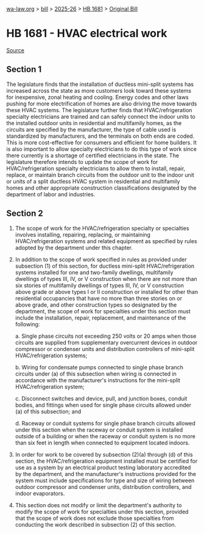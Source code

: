 [wa-law.org](/) > [bill](/bill/) > [2025-26](/bill/2025-26/) > [HB 1681](/bill/2025-26/hb/1681/) > [Original Bill](/bill/2025-26/hb/1681/1/)

# HB 1681 - HVAC electrical work

[Source](http://lawfilesext.leg.wa.gov/biennium/2025-26/Pdf/Bills/House%20Bills/1681.pdf)

## Section 1
The legislature finds that the installation of ductless mini-split systems has increased across the state as more customers look toward these systems for inexpensive, zonal heating and cooling. Energy codes and other laws pushing for more electrification of homes are also driving the move towards these HVAC systems. The legislature further finds that HVAC/refrigeration specialty electricians are trained and can safely connect the indoor units to the installed outdoor units in residential and multifamily homes, as the circuits are specified by the manufacturer, the type of cable used is standardized by manufacturers, and the terminals on both ends are coded. This is more cost-effective for consumers and efficient for home builders. It is also important to allow specialty electricians to do this type of work since there currently is a shortage of certified electricians in the state. The legislature therefore intends to update the scope of work for HVAC/refrigeration specialty electricians to allow them to install, repair, replace, or maintain branch circuits from the outdoor unit to the indoor unit or units of a split ductless HVAC system in residential and multifamily homes and other appropriate construction classifications designated by the department of labor and industries.

## Section 2
1. The scope of work for the HVAC/refrigeration specialty or specialties involves installing, repairing, replacing, or maintaining HVAC/refrigeration systems and related equipment as specified by rules adopted by the department under this chapter.

2. In addition to the scope of work specified in rules as provided under subsection (1) of this section, for ductless mini-split HVAC/refrigeration systems installed for one and two-family dwellings, multifamily dwellings of types III, IV, or V construction when there are not more than six stories of multifamily dwellings of types III, IV, or V construction above grade or above types I or II construction or installed for other than residential occupancies that have no more than three stories on or above grade, and other construction types so designated by the department, the scope of work for specialties under this section must include the installation, repair, replacement, and maintenance of the following:

    a. Single phase circuits not exceeding 250 volts or 20 amps when those circuits are supplied from supplementary overcurrent devices in outdoor compressor or condenser units and distribution controllers of mini-split HVAC/refrigeration systems;

    b. Wiring for condensate pumps connected to single phase branch circuits under (a) of this subsection when wiring is connected in accordance with the manufacturer's instructions for the mini-split HVAC/refrigeration system;

    c. Disconnect switches and device, pull, and junction boxes, conduit bodies, and fittings when used for single phase circuits allowed under (a) of this subsection; and

    d. Raceway or conduit systems for single phase branch circuits allowed under this section when the raceway or conduit system is installed outside of a building or when the raceway or conduit system is no more than six feet in length when connected to equipment located indoors.

3. In order for work to be covered by subsection (2)(a) through (d) of this section, the HVAC/refrigeration equipment installed must be certified for use as a system by an electrical product testing laboratory accredited by the department, and the manufacturer's instructions provided for the system must include specifications for type and size of wiring between outdoor compressor and condenser units, distribution controllers, and indoor evaporators.

4. This section does not modify or limit the department's authority to modify the scope of work for specialties under this section, provided that the scope of work does not exclude those specialties from conducting the work described in subsection (2) of this section.
